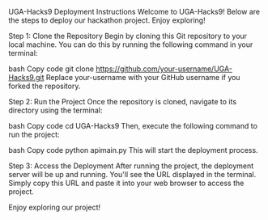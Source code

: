 UGA-Hacks9
Deployment Instructions
Welcome to UGA-Hacks9! Below are the steps to deploy our hackathon project. Enjoy exploring!

Step 1: Clone the Repository
Begin by cloning this Git repository to your local machine. You can do this by running the following command in your terminal:

bash
Copy code
git clone https://github.com/your-username/UGA-Hacks9.git
Replace your-username with your GitHub username if you forked the repository.

Step 2: Run the Project
Once the repository is cloned, navigate to its directory using the terminal:

bash
Copy code
cd UGA-Hacks9
Then, execute the following command to run the project:

bash
Copy code
python apimain.py
This will start the deployment process.

Step 3: Access the Deployment
After running the project, the deployment server will be up and running. You'll see the URL displayed in the terminal. Simply copy this URL and paste it into your web browser to access the project.

Enjoy exploring our project!
